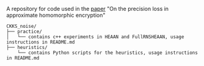 A repository for code used in the [paper](https://eprint.iacr.org/2022/162) "On the precision loss in approximate homomorphic encryption"

```
CKKS_noise/
├── practice/
│   └── contains c++ experiments in HEAAN and FullRNSHEAAN, usage instructions in README.md
├── heuristics/
    └── contains Python scripts for the heuristics, usage instructions in README.md
```
